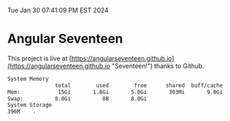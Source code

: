 Tue Jan 30 07:41:09 PM EST 2024

# Angular Seventeen


This project is live at [https://angularseventeen.github.io](https://angularseventeen.github.io "Seventeen!") thanks to Github.

```bash
System Memory
               total        used        free      shared  buff/cache   available
Mem:            15Gi       1.8Gi       5.0Gi       303Mi       9.0Gi        13Gi
Swap:          8.0Gi          0B       8.0Gi
System Storage
396M	.
```

